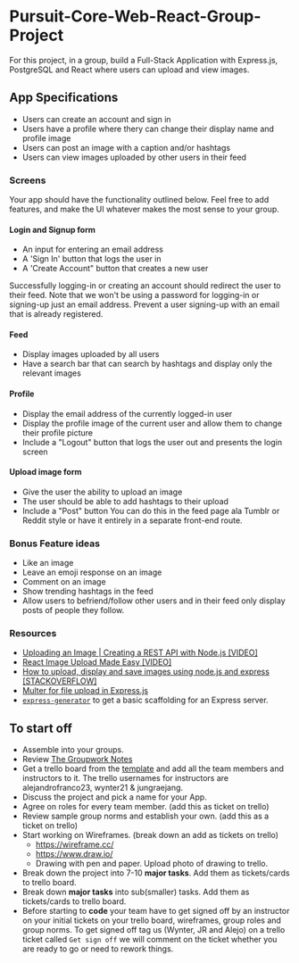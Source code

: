 # Pursuit-Core-Web-React-Group-Project

For this project, in a group, build a Full-Stack Application with Express.js, PostgreSQL and React where users can upload and view images. 

## App Specifications

- Users can create an account and sign in
- Users have a profile where thery can change their display name and profile image
- Users can post an image with a caption and/or hashtags
- Users can view images uploaded by other users in their feed

### Screens

Your app should have the functionality outlined below.  Feel free to add features, and make the UI whatever makes the most sense to your group.

#### Login and Signup form

- An input for entering an email address
- A 'Sign In' button that logs the user in
- A 'Create Account" button that creates a new user

Successfully logging-in or creating an account should redirect the user to their feed. Note that we won't be using a password for logging-in or signing-up just an email address. Prevent a user signing-up with an email that is already registered. 

#### Feed

- Display images uploaded by all users
- Have a search bar that can search by hashtags and display only the relevant images

#### Profile

- Display the email address of the currently logged-in user
- Display the profile image of the current user and allow them to change their profile picture
- Include a "Logout" button that logs the user out and presents the login screen

#### Upload image form

- Give the user the ability to upload an image
- The user should be able to add hashtags to their upload
- Include a "Post" button
You can do this in the feed page ala Tumblr or Reddit style or have it entirely in a separate front-end route.

### Bonus Feature ideas

- Like an image
- Leave an emoji response on an image
- Comment on an image
- Show trending hashtags in the feed
- Allow users to befriend/follow other users and in their feed only display posts of people they follow.

### Resources
- [Uploading an Image | Creating a REST API with Node.js [VIDEO]](https://www.youtube.com/watch?v=srPXMt1Q0nY)
- [React Image Upload Made Easy [VIDEO]](https://www.youtube.com/watch?v=XeiOnkEI7XI)
- [How to upload, display and save images using node.js and express [STACKOVERFLOW]](https://stackoverflow.com/questions/15772394/how-to-upload-display-and-save-images-using-node-js-and-express) 
- [Multer for file upload in Express.js](https://github.com/expressjs/multer)
- [`express-generator`](https://expressjs.com/en/starter/generator.html) to get a basic scaffolding for an Express server.

## To start off
* Assemble into your groups.
* Review [The Groupwork Notes](./groupwork.md)
* Get a trello board from the [template](https://trello.com/b/dYKNBTdL) and add all the team members and instructors to it. The trello usernames for instructors are alejandrofranco23, wynter21 & jungraejang.
* Discuss the project and pick a name for your App.
* Agree on roles for every team member. (add this as ticket on trello)
* Review sample group norms and establish your own. (add this as a ticket on trello)
* Start working on Wireframes. (break down an add as tickets on trello)
  * https://wireframe.cc/
  * https://www.draw.io/
  * Drawing with pen and paper. Upload photo of drawing to trello.
* Break down the project into 7-10 **major tasks**. Add them as tickets/cards to trello board.
* Break down **major tasks** into sub(smaller) tasks. Add them as tickets/cards to trello board.
* Before starting to **code** your team have to get signed off by an instructor on your initial tickets on your trello board, wireframes, group roles and group norms. To get signed off tag us (Wynter, JR and Alejo) on a trello ticket called `Get sign off` we will comment on the ticket whether you are ready to go or need to rework things.
